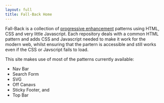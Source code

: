```yaml
---
layout: full
title: Fall-Back Home
---
```

Fall-Back is a collection of [progressive enhancement](https://www.gov.uk/service-manual/making-software/progressive-enhancement.html) patterns using HTML, CSS and very little Javascript.
Each repository deals with a common HTML pattern and adds CSS and Javascript needed to make it work for the modern web, whilst ensuring that the partern is accessible and still works even if the CSS or Javscript fails to load.

This site makes use of most of the patterns currently available:

* Nav Bar
* Search Form
* SVG
* Off Canavs
* Sticky Footer, and
* Top Bar

